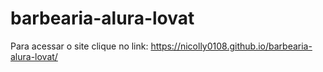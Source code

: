 # barbearia-alura-lovat

Para acessar o site clique no link:
https://nicolly0108.github.io/barbearia-alura-lovat/
